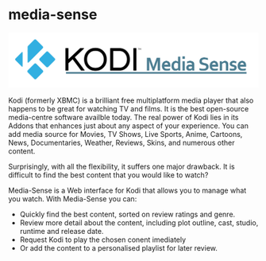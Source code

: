# media-sense

![Media Sense](/public/modules/core/img/brand/logo.png)

Kodi (formerly XBMC) is a brilliant free multiplatform media player that also happens to be great for watching TV and films. It is the best open-source media-centre software availble today. The real power of Kodi lies in its Addons that enhances just about any aspect of your experience. You can add media source for Movies, TV Shows, Live Sports, Anime, Cartoons, News, Documentaries, Weather, Reviews, Skins, and numerous other content. 

Surprisingly, with all the flexibility, it suffers one major drawback. It is difficult to find the best content that you would like to watch?

Media-Sense is a Web interface for Kodi that allows you to manage what you watch. With Media-Sense you can: 
* Quickly find the best content, sorted on review ratings and genre. 
* Review more detail about the content, including plot outline, cast, studio, runtime and release date.
* Request Kodi to play the chosen conent imediately
* Or add the content to a personalised playlist for later review.


